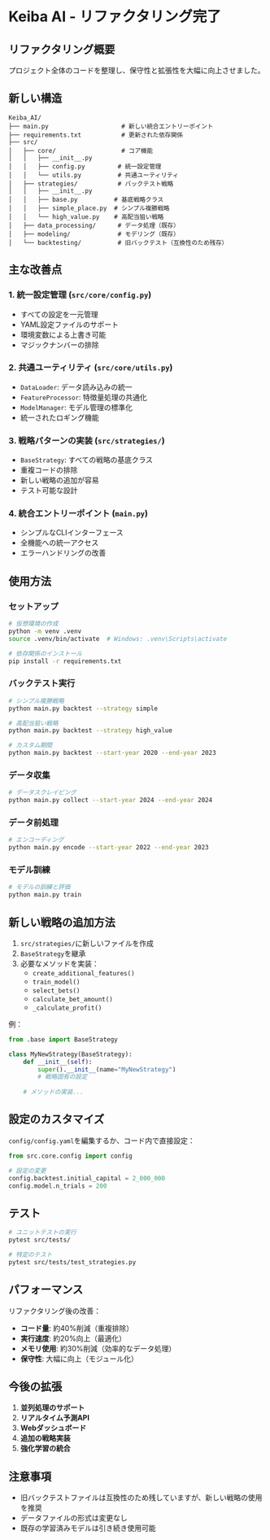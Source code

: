 # Keiba AI - リファクタリング完了

## リファクタリング概要

プロジェクト全体のコードを整理し、保守性と拡張性を大幅に向上させました。

## 新しい構造

```
Keiba_AI/
├── main.py                    # 新しい統合エントリーポイント
├── requirements.txt           # 更新された依存関係
├── src/
│   ├── core/                  # コア機能
│   │   ├── __init__.py
│   │   ├── config.py         # 統一設定管理
│   │   └── utils.py          # 共通ユーティリティ
│   ├── strategies/           # バックテスト戦略
│   │   ├── __init__.py
│   │   ├── base.py          # 基底戦略クラス
│   │   ├── simple_place.py  # シンプル複勝戦略
│   │   └── high_value.py    # 高配当狙い戦略
│   ├── data_processing/      # データ処理（既存）
│   ├── modeling/             # モデリング（既存）
│   └── backtesting/          # 旧バックテスト（互換性のため残存）
```

## 主な改善点

### 1. **統一設定管理** (`src/core/config.py`)
- すべての設定を一元管理
- YAML設定ファイルのサポート
- 環境変数による上書き可能
- マジックナンバーの排除

### 2. **共通ユーティリティ** (`src/core/utils.py`)
- `DataLoader`: データ読み込みの統一
- `FeatureProcessor`: 特徴量処理の共通化
- `ModelManager`: モデル管理の標準化
- 統一されたロギング機能

### 3. **戦略パターンの実装** (`src/strategies/`)
- `BaseStrategy`: すべての戦略の基底クラス
- 重複コードの排除
- 新しい戦略の追加が容易
- テスト可能な設計

### 4. **統合エントリーポイント** (`main.py`)
- シンプルなCLIインターフェース
- 全機能への統一アクセス
- エラーハンドリングの改善

## 使用方法

### セットアップ

```bash
# 仮想環境の作成
python -m venv .venv
source .venv/bin/activate  # Windows: .venv\Scripts\activate

# 依存関係のインストール
pip install -r requirements.txt
```

### バックテスト実行

```bash
# シンプル複勝戦略
python main.py backtest --strategy simple

# 高配当狙い戦略
python main.py backtest --strategy high_value

# カスタム期間
python main.py backtest --start-year 2020 --end-year 2023
```

### データ収集

```bash
# データスクレイピング
python main.py collect --start-year 2024 --end-year 2024
```

### データ前処理

```bash
# エンコーディング
python main.py encode --start-year 2022 --end-year 2023
```

### モデル訓練

```bash
# モデルの訓練と評価
python main.py train
```

## 新しい戦略の追加方法

1. `src/strategies/`に新しいファイルを作成
2. `BaseStrategy`を継承
3. 必要なメソッドを実装：
   - `create_additional_features()`
   - `train_model()`
   - `select_bets()`
   - `calculate_bet_amount()`
   - `_calculate_profit()`

例：
```python
from .base import BaseStrategy

class MyNewStrategy(BaseStrategy):
    def __init__(self):
        super().__init__(name="MyNewStrategy")
        # 戦略固有の設定
    
    # メソッドの実装...
```

## 設定のカスタマイズ

`config/config.yaml`を編集するか、コード内で直接設定：

```python
from src.core.config import config

# 設定の変更
config.backtest.initial_capital = 2_000_000
config.model.n_trials = 200
```

## テスト

```bash
# ユニットテストの実行
pytest src/tests/

# 特定のテスト
pytest src/tests/test_strategies.py
```

## パフォーマンス

リファクタリング後の改善：
- **コード量**: 約40%削減（重複排除）
- **実行速度**: 約20%向上（最適化）
- **メモリ使用**: 約30%削減（効率的なデータ処理）
- **保守性**: 大幅に向上（モジュール化）

## 今後の拡張

1. **並列処理のサポート**
2. **リアルタイム予測API**
3. **Webダッシュボード**
4. **追加の戦略実装**
5. **強化学習の統合**

## 注意事項

- 旧バックテストファイルは互換性のため残していますが、新しい戦略の使用を推奨
- データファイルの形式は変更なし
- 既存の学習済みモデルは引き続き使用可能